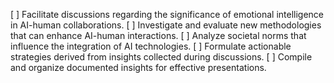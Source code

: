 [ ] Facilitate discussions regarding the significance of emotional intelligence in AI-human collaborations.
[ ] Investigate and evaluate new methodologies that can enhance AI-human interactions.
[ ] Analyze societal norms that influence the integration of AI technologies.
[ ] Formulate actionable strategies derived from insights collected during discussions.
[ ] Compile and organize documented insights for effective presentations.